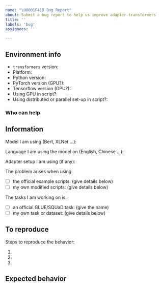 ```yaml
---
name: "\U0001F41B Bug Report"
about: Submit a bug report to help us improve adapter-transformers
title: ''
labels: 'bug'
assignees: ''

---
```



## Environment info
<!-- You can run the command `transformers-cli env` and copy-and-paste its output below.
     Don't forget to fill out the missing fields in that output! -->
     
- `transformers` version:
- Platform:
- Python version:
- PyTorch version (GPU?):
- Tensorflow version (GPU?):
- Using GPU in script?:
- Using distributed or parallel set-up in script?:

### Who can help
<!-- Your issue will be replied to more quickly if you can figure out the right person to tag with @
 If you know how to use git blame, that is the easiest way, otherwise, here is a rough guide of **who to tag**.
 Please tag fewer than 3 people.
 
 albert, bert, GPT2, XLM: @LysandreJik 
 tokenizers: @mfuntowicz
 Trainer: @sgugger
 Speed and Memory Benchmarks: @patrickvonplaten
 Model Cards: @julien-c
 TextGeneration: @TevenLeScao 
 examples/distillation: @VictorSanh
 nlp datasets: [different repo](https://github.com/huggingface/nlp)
 rust tokenizers: [different repo](https://github.com/huggingface/tokenizers)
 Text Generation: @patrickvonplaten @TevenLeScao
 Blenderbot: @patrickvonplaten
 Bart: @patrickvonplaten
 Marian: @patrickvonplaten
 Pegasus: @patrickvonplaten
 mBART: @patrickvonplaten
 T5: @patrickvonplaten
 Longformer/Reformer: @patrickvonplaten
 TransfoXL/XLNet: @TevenLeScao
 RAG: @patrickvonplaten, @lhoestq
 FSMT: @stas00
 examples/seq2seq: @patil-suraj
 examples/bert-loses-patience: @JetRunner
 tensorflow: @jplu
 examples/token-classification: @stefan-it
 documentation: @sgugger
 -->

## Information

Model I am using (Bert, XLNet ...):

Language I am using the model on (English, Chinese ...):

Adapter setup I am using (if any):

The problem arises when using:
* [ ] the official example scripts: (give details below)
* [ ] my own modified scripts: (give details below)

The tasks I am working on is:
* [ ] an official GLUE/SQUaD task: (give the name)
* [ ] my own task or dataset: (give details below)

## To reproduce

Steps to reproduce the behavior:

1.
2.
3.

<!-- If you have code snippets, error messages, stack traces please provide them here as well.
     Important! Use code tags to correctly format your code. See https://help.github.com/en/github/writing-on-github/creating-and-highlighting-code-blocks#syntax-highlighting
     Do not use screenshots, as they are hard to read and (more importantly) don't allow others to copy-and-paste your code.-->

## Expected behavior

<!-- A clear and concise description of what you would expect to happen. -->
